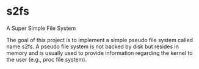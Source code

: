 # s2fs
A Super Simple File System

The goal of this project is to implement a simple pseudo file system called name s2fs. A pseudo file
system is not backed by disk but resides in memory and is usually used to provide information regarding
the kernel to the user (e.g., proc file system).
